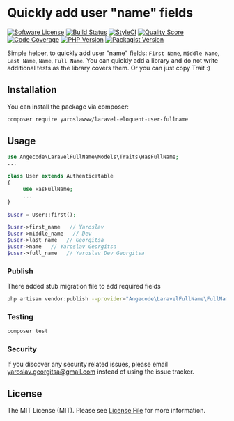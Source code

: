 # Quickly add user "name" fields

[![Software License](https://img.shields.io/badge/license-MIT-brightgreen.svg?style=flat-square)](LICENSE.md)
[![Build Status](https://travis-ci.org/yaroslawww/laravel-eloquent-user-fullname.svg?branch=master)](https://travis-ci.org/yaroslawww/laravel-eloquent-user-fullname) 
[![StyleCI](https://github.styleci.io/repos/195641075/shield?branch=master&style=flat-square)](https://github.styleci.io/repos/195641075)
[![Quality Score](https://img.shields.io/scrutinizer/g/yaroslawww/laravel-eloquent-user-fullname.svg?b=master)](https://scrutinizer-ci.com/g/yaroslawww/laravel-eloquent-user-fullname/?branch=master)
[![Code Coverage](https://scrutinizer-ci.com/g/yaroslawww/laravel-eloquent-user-fullname/badges/coverage.png?b=master)](https://scrutinizer-ci.com/g/yaroslawww/laravel-eloquent-user-fullname/?branch=master)
[![PHP Version](https://img.shields.io/travis/php-v/yaroslawww/laravel-eloquent-user-fullname.svg?style=flat-square)](https://packagist.org/packages/yaroslawww/laravel-eloquent-user-fullname)
[![Packagist Version](https://img.shields.io/packagist/v/yaroslawww/laravel-eloquent-user-fullname.svg)](https://packagist.org/packages/yaroslawww/laravel-eloquent-user-fullname)


Simple helper, to quickly add user "name" fields: `First Name`, `Middle Name`, `Last Name`, `Name`, `Full Name`.
You can quickly add a library and do not write additional tests as the library covers them. Or you can just copy Trait :)

## Installation

You can install the package via composer:

```bash
composer require yaroslawww/laravel-eloquent-user-fullname
```

## Usage

``` php
use Angecode\LaravelFullName\Models\Traits\HasFullName;
...

class User extends Authenticatable
{
     use HasFullName;
     ...
}
```

``` php
$user = User::first();

$user->first_name   // Yaroslav
$user->middle_name   // Dev
$user->last_name   // Georgitsa
$user->name   // Yaroslav Georgitsa
$user->full_name   // Yaroslav Dev Georgitsa
```

### Publish

There added stub migration file to add required fields

```bash
php artisan vendor:publish --provider="Angecode\LaravelFullName\FullNameServiceProvider" --tag="migrations"
```

### Testing

``` bash
composer test
```

### Security

If you discover any security related issues, please email yaroslav.georgitsa@gmail.com instead of using the issue tracker.

## License

The MIT License (MIT). Please see [License File](LICENSE.md) for more information.

